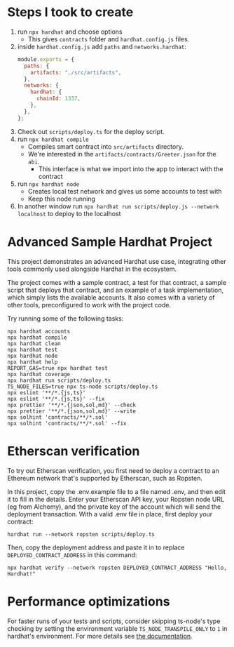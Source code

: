 # Steps I took to create

1. run `npx hardhat` and choose options
   - This gives `contracts` folder and `hardhat.config.js` files.
2. inside `hardhat.config.js` add `paths` and `networks.hardhat`:
   ```js
   module.exports = {
     paths: {
       artifacts: "./src/artifacts",
     },
     networks: {
       hardhat: {
         chainId: 1337,
       },
     },
   };
   ```
3. Check out `scripts/deploy.ts` for the deploy script. 
4. run `npx hardhat compile`
    - Compiles smart contract into `src/artifacts` directory.
    - We're interested in the `artifacts/contracts/Greeter.json` for the `abi`.
        - This interface is what we import into the app to interact with the contract
5. run `npx hardhat node`
    - Creates local test network and gives us some accounts to test with
    - Keep this node running
6. In another window run `npx hardhat run scripts/deploy.js --network localhost` to deploy to the localhost
   

# Advanced Sample Hardhat Project

This project demonstrates an advanced Hardhat use case, integrating other tools commonly used alongside Hardhat in the ecosystem.

The project comes with a sample contract, a test for that contract, a sample script that deploys that contract, and an example of a task implementation, which simply lists the available accounts. It also comes with a variety of other tools, preconfigured to work with the project code.

Try running some of the following tasks:

```shell
npx hardhat accounts
npx hardhat compile
npx hardhat clean
npx hardhat test
npx hardhat node
npx hardhat help
REPORT_GAS=true npx hardhat test
npx hardhat coverage
npx hardhat run scripts/deploy.ts
TS_NODE_FILES=true npx ts-node scripts/deploy.ts
npx eslint '**/*.{js,ts}'
npx eslint '**/*.{js,ts}' --fix
npx prettier '**/*.{json,sol,md}' --check
npx prettier '**/*.{json,sol,md}' --write
npx solhint 'contracts/**/*.sol'
npx solhint 'contracts/**/*.sol' --fix
```

# Etherscan verification

To try out Etherscan verification, you first need to deploy a contract to an Ethereum network that's supported by Etherscan, such as Ropsten.

In this project, copy the .env.example file to a file named .env, and then edit it to fill in the details. Enter your Etherscan API key, your Ropsten node URL (eg from Alchemy), and the private key of the account which will send the deployment transaction. With a valid .env file in place, first deploy your contract:

```shell
hardhat run --network ropsten scripts/deploy.ts
```

Then, copy the deployment address and paste it in to replace `DEPLOYED_CONTRACT_ADDRESS` in this command:

```shell
npx hardhat verify --network ropsten DEPLOYED_CONTRACT_ADDRESS "Hello, Hardhat!"
```

# Performance optimizations

For faster runs of your tests and scripts, consider skipping ts-node's type checking by setting the environment variable `TS_NODE_TRANSPILE_ONLY` to `1` in hardhat's environment. For more details see [the documentation](https://hardhat.org/guides/typescript.html#performance-optimizations).
